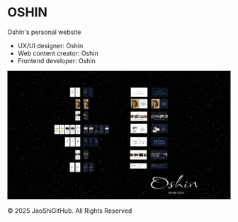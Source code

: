 # OSHIN
Oshin's personal website

* UX/UI designer: Oshin
* Web content creator: Oshin
* Frontend developer: Oshin


![OSHIB UI designs overview](https://github.com/JaoShiGitHub/OSHIN/blob/main/OSHIN.png?raw=true)

© 2025 JaoShiGitHub. All Rights Reserved
